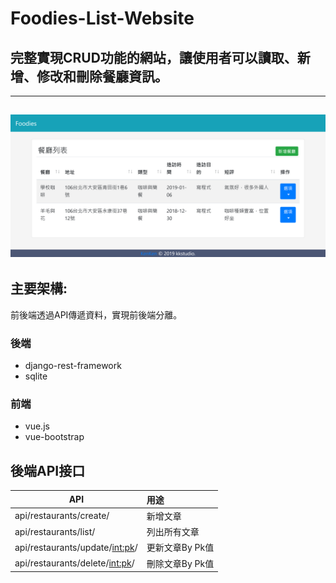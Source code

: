 # Foodies-List-Website

## 完整實現CRUD功能的網站，讓使用者可以讀取、新增、修改和刪除餐廳資訊。
-------------
![image](https://github.com/kenHsieh25053/Foodies-List-Website/blob/master/foodies%20indexpage.PNG)
-------------

## 主要架構:
前後端透過API傳遞資料，實現前後端分離。
### 後端
+ django-rest-framework
+ sqlite

### 前端
+ vue.js
+ vue-bootstrap

## 後端API接口
API                               | 用途          
----------------------------------|:--------------
api/restaurants/create/           | 新增文章
api/restaurants/list/             | 列出所有文章
api/restaurants/update/<int:pk>/  | 更新文章By Pk值 
api/restaurants/delete/<int:pk>/  | 刪除文章By Pk值

